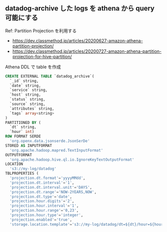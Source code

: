 ## datadog-archive した logs を athena から query 可能にする

Ref: Partition Projection を利用する
* https://dev.classmethod.jp/articles/20200627-amazon-athena-partition-projection/
* https://dev.classmethod.jp/articles/20200727-amazon-athena-partition-projection-for-hive-partition/


Athena DDL で table を作成
```sql
CREATE EXTERNAL TABLE `datadog_archive`(
  `_id` string,
  `date` string,
  `service` string,
  `host` string,
  `status` string,
  `source` string,
  `attributes` string,
  `tags` array<string>
)
PARTITIONED BY (
  `dt` string,
  `hour` int)
ROW FORMAT SERDE
  'org.openx.data.jsonserde.JsonSerDe'
STORED AS INPUTFORMAT
  'org.apache.hadoop.mapred.TextInputFormat'
OUTPUTFORMAT
  'org.apache.hadoop.hive.ql.io.IgnoreKeyTextOutputFormat'
LOCATION
  's3://my-log/datadog'
TBLPROPERTIES (
  'projection.dt.format'='yyyyMMdd',
  'projection.dt.interval'='1',
  'projection.dt.interval.unit'='DAYS',
  'projection.dt.range'='NOW-2YEARS,NOW',
  'projection.dt.type'='date',
  'projection.hour.digits'='2',
  'projection.hour.interval'='1',
  'projection.hour.range'='0,23',
  'projection.hour.type'='integer',
  'projection.enabled'='true',
  'storage.location.template'='s3://my-log/datadog/dt=${dt}/hour=${hour}')
```
